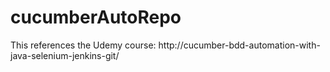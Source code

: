 # cucumberAutoRepo
This references the Udemy course: http://cucumber-bdd-automation-with-java-selenium-jenkins-git/
